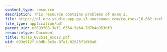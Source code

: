 ```yaml
---
content_type: resource
description: This resource contains problems of exam 2.
file: https://ol-ocw-studio-app-qa.s3.amazonaws.com/courses/16-682-technology-in-transportation-spring-2011/d93e912fb8db3e3a87a102615f1db9a0_MIT16_682S11_exqs2.pdf
file_type: application/pdf
parent_uid: e2693f08-3ef1-6354-5e64-7d7b4a953df3
resourcetype: Document
title: MIT16_682S11_exqs2.pdf
uid: d93e912f-b8db-3e3a-87a1-02615f1db9a0
---
```

